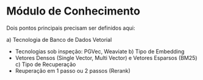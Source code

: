 # Módulo de Conhecimento

Dois pontos principais precisam ser definidos aqui:

a) Tecnologia de Banco de Dados Vetorial
  - Tecnologias sob inspeção: PGVec, Weaviate
b) Tipo de Embedding
  - Vetores Densos (Single Vector, Multi Vector) e Vetores Esparsos (BM25)
c) Tipo de Recuperação
  - Reuperação em 1 passo ou 2 passos (Rerank)